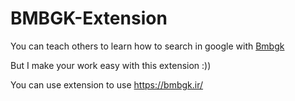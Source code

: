 # BMBGK-Extension

You can teach others to learn how to search in google with [Bmbgk](https://bmbgk.ir/)

But I make your work easy with this extension :))

You can use extension to use https://bmbgk.ir/
